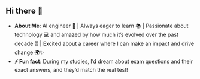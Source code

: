 ## Hi there 👋

- **About Me**: AI engineer 🤖 | Always eager to learn 📚 | Passionate about technology 💻 and amazed by how much it’s evolved over the past decade ⏳ | Excited about a career where I can make an impact and drive change 🌍✨
- **⚡ Fun fact**: During my studies, I’d dream about exam questions and their exact answers, and they’d match the real test!
<!--
**RolaAM/RolaAM** is a ✨ _special_ ✨ repository because its `README.md` (this file) appears on your GitHub profile.

Here are some ideas to get you started:

- 🔭 I’m currently working on ...
- 🌱 I’m currently learning ...
- 👯 I’m looking to collaborate on ...
- 🤔 I’m looking for help with ...
- 💬 Ask me about ...
- 📫 How to reach me: ...
- 😄 Pronouns: ...
- ⚡ Fun fact: ...
-->
